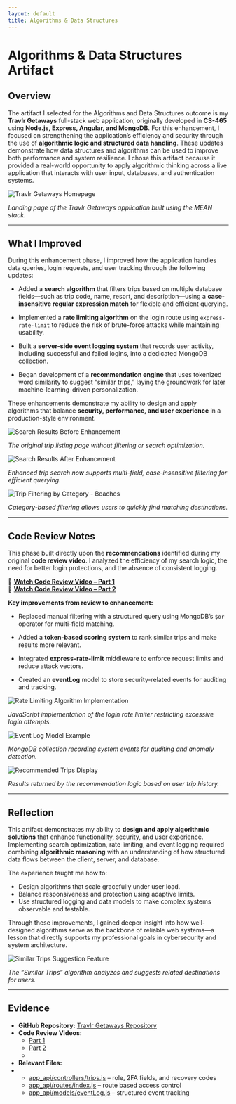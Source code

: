 ```yaml
---
layout: default
title: Algorithms & Data Structures
---
```


<link rel="stylesheet" href="../../assets/css/custom.css">

# Algorithms & Data Structures Artifact

## Overview

The artifact I selected for the Algorithms and Data Structures outcome is my **Travlr Getaways** full-stack web application, originally developed in **CS-465** using **Node.js, Express, Angular, and MongoDB**. For this enhancement, I focused on strengthening the application’s efficiency and security through the use of **algorithmic logic and structured data handling**. These updates demonstrate how data structures and algorithms can be used to improve both performance and system resilience. I chose this artifact because it provided a real-world opportunity to apply algorithmic thinking across a live application that interacts with user input, databases, and authentication systems.


![Travlr Getaways Homepage](../software-design/images/TravlrHomePage.jpg)

*Landing page of the Travlr Getaways application built using the MEAN stack.*

---

## What I Improved

During this enhancement phase, I improved how the application handles data queries, login requests, and user tracking through the following updates:

- Added a **search algorithm** that filters trips based on multiple database fields—such as trip code, name, resort, and description—using a **case-insensitive regular expression match** for flexible and efficient querying.
  
- Implemented a **rate limiting algorithm** on the login route using `express-rate-limit` to reduce the risk of brute-force attacks while maintaining usability.
   
- Built a **server-side event logging system** that records user activity, including successful and failed logins, into a dedicated MongoDB collection.
  
- Began development of a **recommendation engine** that uses tokenized word similarity to suggest “similar trips,” laying the groundwork for later machine-learning-driven personalization.  

These enhancements demonstrate my ability to design and apply algorithms that balance **security, performance, and user experience** in a production-style environment.


![Search Results Before Enhancement](../software-design/images/TravelListingBefore.jpg)

*The original trip listing page without filtering or search optimization.*

![Search Results After Enhancement](images/Search_Trip_After.jpg)

*Enhanced trip search now supports multi-field, case-insensitive filtering for efficient querying.*

![Trip Filtering by Category - Beaches](images/TravelListingBeaches.jpg)

*Category-based filtering allows users to quickly find matching destinations.*

---

## Code Review Notes

This phase built directly upon the **recommendations** identified during my original **code review video**. I analyzed the efficiency of my search logic, the need for better login protections, and the absence of consistent logging.

🎥 [**Watch Code Review Video – Part 1**](https://youtu.be/yE4y5FZN2ck)  
🎥 [**Watch Code Review Video – Part 2**](https://youtu.be/-rbaklZHxl4)


**Key improvements from review to enhancement:**

- Replaced manual filtering with a structured query using MongoDB’s `$or` operator for multi-field matching.
  
- Added a **token-based scoring system** to rank similar trips and make results more relevant.
  
- Integrated **express-rate-limit** middleware to enforce request limits and reduce attack vectors.
  
- Created an **eventLog** model to store security-related events for auditing and tracking.
  

![Rate Limiting Algorithm Implementation](images/RateLimitingCode.jpg)

*JavaScript implementation of the login rate limiter restricting excessive login attempts.*

![Event Log Model Example](../databases/images/EventLogs.jpg)

*MongoDB collection recording system events for auditing and anomaly detection.*

![Recommended Trips Display](../databases/images/Recommendations.jpg)

*Results returned by the recommendation logic based on user trip history.*

---

## Reflection

This artifact demonstrates my ability to **design and apply algorithmic solutions** that enhance functionality, security, and user experience. Implementing search optimization, rate limiting, and event logging required combining **algorithmic reasoning** with an understanding of how structured data flows between the client, server, and database.

The experience taught me how to:
- Design algorithms that scale gracefully under user load.  
- Balance responsiveness and protection using adaptive limits.  
- Use structured logging and data models to make complex systems observable and testable.  

Through these improvements, I gained deeper insight into how well-designed algorithms serve as the backbone of reliable web systems—a lesson that directly supports my professional goals in cybersecurity and system architecture.

![Similar Trips Suggestion Feature](images/SimilarTrip.jpg)

*The “Similar Trips” algorithm analyzes and suggests related destinations for users.*

---

## Evidence

- **GitHub Repository:** [Travlr Getaways Repository](https://github.com/thatone313/CS465FullStackDevelopment)  
- **Code Review Videos:**  
  - [Part 1](https://youtu.be/yE4y5FZN2ck)  
  - [Part 2](https://youtu.be/-rbaklZHxl4)
  - 
- **Relevant Files:**
- 
  - [app_api/controllers/trips.js](../../supporting_files/trips.js) – role, 2FA fields, and recovery codes
  - [app_api/routes/index.js](../../supporting_files/index.js) – route based access control
  - [app_api/models/eventLog.js](../../supporting_files/eventLog.js) – structured event tracking
    
    

